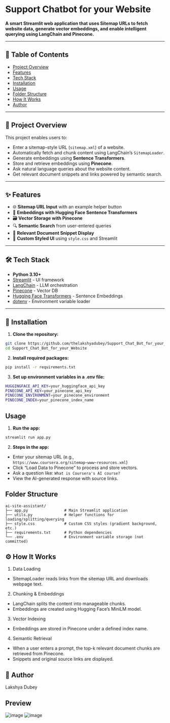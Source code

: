 # Support Chatbot for your Website

**A smart Streamlit web application that uses Sitemap URLs to fetch website data, generate vector embeddings, and enable intelligent querying using LangChain and Pinecone.**

---

## 📌 Table of Contents

- [Project Overview](#project-overview)  
- [Features](#features)  
- [Tech Stack](#tech-stack)  
- [Installation](#installation)  
- [Usage](#usage)  
- [Folder Structure](#folder-structure)  
- [How It Works](#how-it-works)  
- [Author](#author)

---

## 📘 Project Overview

This project enables users to:

- Enter a sitemap-style URL (`sitemap.xml`) of a website.
- Automatically fetch and chunk content using LangChain’s `SitemapLoader`.
- Generate embeddings using **Sentence Transformers**.
- Store and retrieve embeddings using **Pinecone**.
- Ask natural language queries about the website content.
- Get relevant document snippets and links powered by semantic search.

---

## ✨ Features

- 🌐 **Sitemap URL Input** with an example helper button
- 🧠 **Embeddings with Hugging Face Sentence Transformers**
- 🗃️ **Vector Storage with Pinecone**
- 🔍 **Semantic Search** from user-entered queries
- 🧾 **Relevant Document Snippet Display**
- 🎨 **Custom Styled UI** using `style.css` and Streamlit

---

## 🛠️ Tech Stack

- **Python 3.10+**
- [Streamlit](https://streamlit.io/) - UI framework
- [LangChain](https://www.langchain.com/) - LLM orchestration
- [Pinecone](https://www.pinecone.io/) - Vector DB
- [Hugging Face Transformers](https://huggingface.co/) - Sentence Embeddings
- [dotenv](https://pypi.org/project/python-dotenv/) - Environment variable loader

---

## 🧩 Installation

1. **Clone the repository:**
```bash
git clone https://github.com/thelakshyadubey/Support_Chat_Bot_for_your_Website.git
cd Support_Chat_Bot_for_your_Website
```

2. **Install required packages:**
```bash
pip install -r requirements.txt
```

3. **Set up environment variables in a .env file:**
```bash
HUGGINGFACE_API_KEY=your_huggingface_api_key
PINECONE_API_KEY=your_pinecone_api_key
PINECONE_ENVIRONMENT=your_pinecone_environment
PINECONE_INDEX=your_pinecone_index_name
```

## Usage

1. **Run the app:**
```bash
streamlit run app.py
```

2. **Steps in the app:**
- Enter your sitemap URL (e.g., ```https://www.coursera.org/sitemap~www~resources.xml```)
- Click “Load Data to Pinecone” to process and store vectors.
- Ask a question like: ```What is Coursera's AI course?```
- View the AI-generated response with source links.
   
 ## Folder Structure
 ```text
ai-site-assistant/
├── app.py                # Main Streamlit application
├── utils.py              # Helper functions for loading/splitting/querying
├── style.css             # Custom CSS styles (gradient background, etc.)
├── requirements.txt      # Python dependencies
└── .env                  # Environment variable storage (not committed)
```

## ⚙️ How It Works
1. Data Loading
- SitemapLoader reads links from the sitemap URL and downloads webpage text.

2. Chunking & Embeddings
- LangChain splits the content into manageable chunks.
- Embeddings are created using Hugging Face’s MiniLM model.

3. Vector Indexing
- Embeddings are stored in Pinecone under a defined index name.

4. Semantic Retrieval
- When a user enters a prompt, the top-k relevant document chunks are retrieved from Pinecone.
- Snippets and original source links are displayed.

## 👤 Author
Lakshya Dubey

## Preview
![image](https://github.com/user-attachments/assets/59e58158-6f50-4383-b74a-954faf35eebc)
![image](https://github.com/user-attachments/assets/114d9da6-22bb-43a5-851e-4bb717707f5c)
